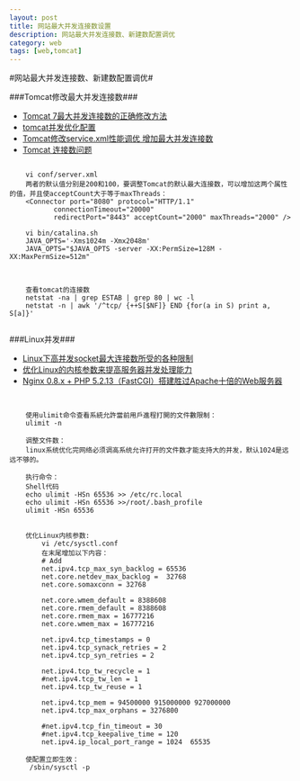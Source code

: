 ```yaml
---
layout: post
title: 网站最大并发连接数设置
description: 网站最大并发连接数、新建数配置调优
category: web
tags: [web,tomcat]
---
```

#网站最大并发连接数、新建数配置调优#

###Tomcat修改最大并发连接数###

* [Tomcat 7最大并发连接数的正确修改方法](http://blog.csdn.net/qysh123/article/details/11678903)
* [tomcat并发优化配置](http://itindex.net/detail/50364-tomcat-%E4%BC%98%E5%8C%96)
* [Tomcat修改service.xml性能调优 增加最大并发连接数](http://m.oschina.net/blog/272479)
* [Tomcat 连接数问题](http://blog.csdn.net/sunlovefly2012/article/details/9360333)

```

	vi conf/server.xml
	两者的默认值分别是200和100，要调整Tomcat的默认最大连接数，可以增加这两个属性的值，并且使acceptCount大于等于maxThreads：
	<Connector port="8080" protocol="HTTP/1.1"   
           connectionTimeout="20000"   
           redirectPort="8443" acceptCount="2000" maxThreads="2000" />  
           
    vi bin/catalina.sh 
    JAVA_OPTS='-Xms1024m -Xmx2048m'
    JAVA_OPTS="$JAVA_OPTS -server -XX:PermSize=128M -XX:MaxPermSize=512m"
    
    
    
    查看tomcat的连接数
    netstat -na | grep ESTAB | grep 80 | wc -l
    netstat -n | awk '/^tcp/ {++S[$NF]} END {for(a in S) print a, S[a]}'
  
```

###Linux并发###

* [Linux下高并发socket最大连接数所受的各种限制](http://blog.csdn.net/guowake/article/details/6615728)
* [优化Linux的内核参数来提高服务器并发处理能力](http://www.ha97.com/4396.html)
* [Nginx 0.8.x + PHP 5.2.13（FastCGI）搭建胜过Apache十倍的Web服务器](http://blog.zyan.cc/nginx_php_v6/)

```


	使用ulimit命令查看系統允許當前用戶進程打開的文件數限制：
	ulimit -n

	调整文件数：
	linux系统优化完网络必须调高系统允许打开的文件数才能支持大的并发，默认1024是远远不够的。

	执行命令：
	Shell代码
	echo ulimit -HSn 65536 >> /etc/rc.local
	echo ulimit -HSn 65536 >>/root/.bash_profile
	ulimit -HSn 65536
	
	
	优化Linux内核参数:
		vi /etc/sysctl.conf
		在末尾增加以下内容：
		# Add
		net.ipv4.tcp_max_syn_backlog = 65536
		net.core.netdev_max_backlog =  32768
		net.core.somaxconn = 32768

		net.core.wmem_default = 8388608
		net.core.rmem_default = 8388608
		net.core.rmem_max = 16777216
		net.core.wmem_max = 16777216

		net.ipv4.tcp_timestamps = 0
		net.ipv4.tcp_synack_retries = 2
		net.ipv4.tcp_syn_retries = 2

		net.ipv4.tcp_tw_recycle = 1
		#net.ipv4.tcp_tw_len = 1
		net.ipv4.tcp_tw_reuse = 1

		net.ipv4.tcp_mem = 94500000 915000000 927000000
		net.ipv4.tcp_max_orphans = 3276800

		#net.ipv4.tcp_fin_timeout = 30
		#net.ipv4.tcp_keepalive_time = 120
		net.ipv4.ip_local_port_range = 1024  65535
		
	使配置立即生效：
	 /sbin/sysctl -p
```